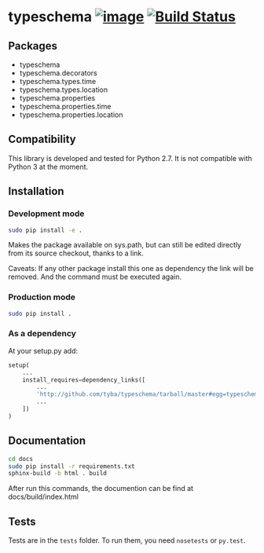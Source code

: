 typeschema [![image](https://readthedocs.org/projects/typeschema/badge/?version=latest)](http://typeschema.readthedocs.org/) [![Build Status](https://travis-ci.org/tyba/typeschema.svg)](https://travis-ci.org/tyba/typeschema)
===========

Packages
--------

* typeschema
* typeschema.decorators
* typeschema.types.time
* typeschema.types.location
* typeschema.properties
* typeschema.properties.time
* typeschema.properties.location

Compatibility
-------------

This library is developed and tested for Python 2.7. It is not compatible with Python 3 at the moment.

Installation
------------

### Development mode
```sh
sudo pip install -e .
```

Makes the package available on sys.path, but can still be edited directly from 
its source checkout, thanks to a link.

Caveats: If any other package install this one as dependency the link will be
removed. And the command must be executed again.

### Production mode
```sh
sudo pip install .
```

### As a dependency
At your setup.py add:
```python
setup(
    ...
    install_requires=dependency_links([
        ...
        'http://github.com/tyba/typeschema/tarball/master#egg=typeschema==<version>'
        ...
    ])
)
```

Documentation
-------------


```sh
cd docs
sudo pip install -r requirements.txt
sphinx-build -b html . build
```

After run this commands, the documention can be find at docs/build/index.html


Tests
-----

Tests are in the `tests` folder.
To run them, you need `nosetests` or `py.test`.
